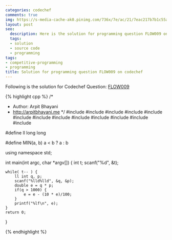 ```yaml
---
categories: codechef
comments: true
img: https://s-media-cache-ak0.pinimg.com/736x/7e/ac/21/7eac217b7b1c55ab7fd56758e4e181be.jpg
layout: post
seo:
  description: Here is the solution for programming question FLOW009 on codechef
  tags:
  - solution
  - source code
  - programming
tags:
- competitive-programming
- programming
title: Solution for programming question FLOW009 on codechef
---
```


Following is the solution for Codechef Question: [FLOW009](https://www.codechef.com/problems/FLOW009)

{% highlight cpp %}
/*
 *  Author: Arpit Bhayani
 *  http://arpitbhayani.me
 */
#include <cmath>
#include <cstdio>
#include <cstdlib>
#include <climits>
#include <deque>
#include <iostream>
#include <list>
#include <limits>
#include <map>
#include <queue>
#include <set>
#include <stack>
#include <vector>

#define ll long long

#define MIN(a, b) a < b ? a : b

using namespace std;

int main(int argc, char *argv[]) {
    int t;
    scanf("%d", &t);

    while( t-- ) {
        ll int q, p;
        scanf("%lld%lld", &q, &p);
        double e = q * p;
        if(q > 1000) {
            e = e - (10 * e)/100;
        }
        printf("%lf\n", e);
    }
    return 0;
}

{% endhighlight %}
